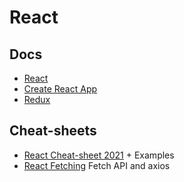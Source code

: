 # React
## Docs
* [React](https://reactjs.org/docs/getting-started.html)
* [Create React App](https://create-react-app.dev/docs/getting-started)
* [Redux](https://redux.js.org/introduction/getting-started)

## Cheat-sheets
* [ React Cheat-sheet 2021](https://github.com/Tabele86/cheat-sheets/blob/main/react/download/The_React_Cheatsheet_for_2021_(_Real-World_Examples).pdf) + Examples
* [React Fetching](https://redux.js.org/introduction/getting-started) Fetch API and axios
